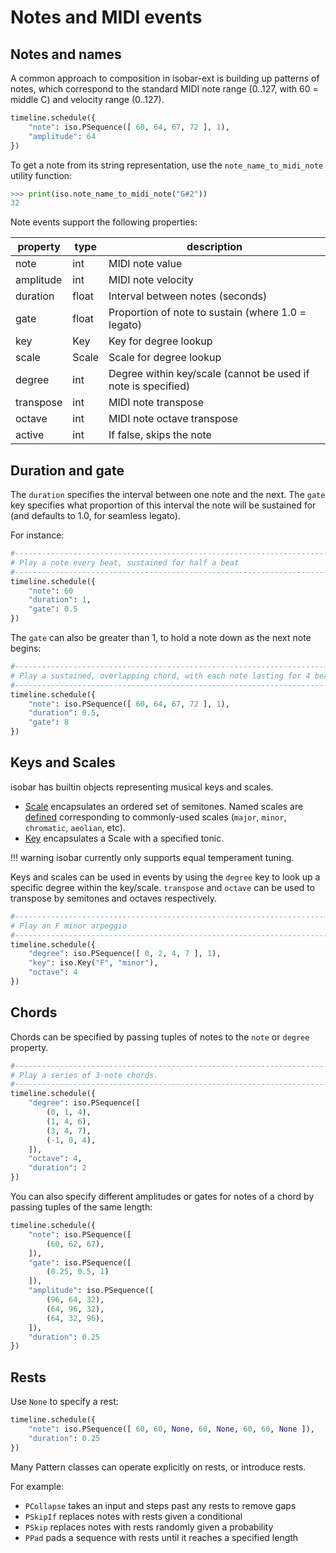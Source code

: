 # Notes and MIDI events

## Notes and names

A common approach to composition in isobar-ext is building up patterns of notes, which correspond to the standard MIDI note range (0..127, with 60 = middle C) and velocity range (0..127).

```python
timeline.schedule({
    "note": iso.PSequence([ 60, 64, 67, 72 ], 1),
    "amplitude": 64
})
```

To get a note from its string representation, use the `note_name_to_midi_note` utility function:

```python
>>> print(iso.note_name_to_midi_note("G#2"))
32
``` 

Note events support the following properties:

| property | type | description |
|-|-|-|
| note | int | MIDI note value |
| amplitude | int | MIDI note velocity |
| duration | float | Interval between notes (seconds) |
| gate | float | Proportion of note to sustain (where 1.0 = legato) |
| key | Key | Key for degree lookup |
| scale | Scale | Scale for degree lookup |
| degree | int | Degree within key/scale (cannot be used if note is specified) |
| transpose | int | MIDI note transpose |
| octave | int | MIDI note octave transpose |
| active | int | If false, skips the note |

## Duration and gate

The `duration` specifies the interval between one note and the next. The `gate` key specifies what proportion of this interval the note will be sustained for (and defaults to 1.0, for seamless legato).

For instance:

```python
#--------------------------------------------------------------------------------
# Play a note every beat, sustained for half a beat
#--------------------------------------------------------------------------------
timeline.schedule({
    "note": 60
    "duration": 1,
    "gate": 0.5
})
```

The `gate` can also be greater than 1, to hold a note down as the next note begins:

```python
#--------------------------------------------------------------------------------
# Play a sustained, overlapping chord, with each note lasting for 4 beats
#--------------------------------------------------------------------------------
timeline.schedule({
    "note": iso.PSequence([ 60, 64, 67, 72 ], 1),
    "duration": 0.5,
    "gate": 8
})
```

## Keys and Scales

isobar has builtin objects representing musical keys and scales.

- [Scale](https://github.com/ideoforms/isobar/blob/master/isobar/scale.py) encapsulates an ordered set of semitones. Named scales are [defined](https://github.com/ideoforms/isobar/blob/master/isobar/scale.py) corresponding to commonly-used scales (`major`, `minor`, `chromatic`, `aeolian`, etc).
- [Key](https://github.com/ideoforms/isobar/blob/master/isobar/key.py) encapsulates a Scale with a specified tonic.

!!! warning
    isobar currently only supports equal temperament tuning. 
    
    
Keys and scales can be used in events by using the `degree` key to look up a specific degree within the key/scale. `transpose` and `octave` can be used to transpose by semitones and octaves respectively.  

```python
#--------------------------------------------------------------------------------
# Play an F minor arpeggio
#--------------------------------------------------------------------------------
timeline.schedule({
    "degree": iso.PSequence([ 0, 2, 4, 7 ], 1),
    "key": iso.Key("F", "minor"),
    "octave": 4
})
```

## Chords

Chords can be specified by passing tuples of notes to the `note` or `degree` property.

```python
#--------------------------------------------------------------------------------
# Play a series of 3-note chords.
#--------------------------------------------------------------------------------
timeline.schedule({
    "degree": iso.PSequence([
        (0, 1, 4),
        (1, 4, 6),
        (3, 4, 7),
        (-1, 0, 4),
    ]),
    "octave": 4,
    "duration": 2
})
```

You can also specify different amplitudes or gates for notes of a chord by passing tuples of the same length:

```python
timeline.schedule({
    "note": iso.PSequence([
        (60, 62, 67),
    ]),
    "gate": iso.PSequence([
        (0.25, 0.5, 1)
    ]),
    "amplitude": iso.PSequence([
        (96, 64, 32),
        (64, 96, 32),
        (64, 32, 96),
    ]),
    "duration": 0.25
})
```

## Rests

Use `None` to specify a rest:

```python
timeline.schedule({
    "note": iso.PSequence([ 60, 60, None, 60, None, 60, 60, None ]),
    "duration": 0.25
})
```

Many Pattern classes can operate explicitly on rests, or introduce rests.

For example:

- `PCollapse` takes an input and steps past any rests to remove gaps
- `PSkipIf` replaces notes with rests given a conditional
- `PSkip` replaces notes with rests randomly given a probability
- `PPad` pads a sequence with rests until it reaches a specified length
